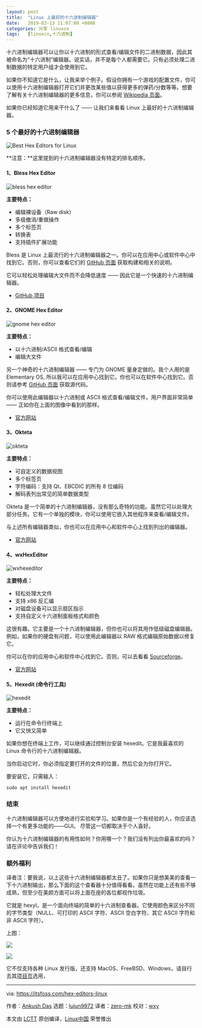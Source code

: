 ```yaml
---
layout: post
title:	"Linux 上最好的十六进制编辑器"
date:	2019-03-13 11:07:00 +0800 
categories:	分享 linuxcn 
tags:	[linuxcn,十六进制]
---
```



十六进制编辑器可以让你以十六进制的形式查看/编辑文件的二进制数据，因此其被命名为“十六进制”编辑器。说实话，并不是每个人都需要它。只有必须处理二进制数据的特定用户组才会使用到它。


如果你不知道它是什么，让我来举个例子。假设你拥有一个游戏的配置文件，你可以使用十六进制编辑器打开它们并更改某些值以获得更多的弹药/分数等等。想要了解有关十六进制编辑器的更多信息，你可以参阅 [Wikipedia 页面](https://en.wikipedia.org/wiki/Hex_editor)。


如果你已经知道它用来干什么了 —— 让我们来看看 Linux 上最好的十六进制编辑器。


### 5 个最好的十六进制编辑器


![Best Hex Editors for Linux](/Asserts/Images/album/201903/13/110800o593krpnkn5jl5h5.jpg)


**注意：**这里提到的十六进制编辑器没有特定的排名顺序。


#### 1、Bless Hex Editor


![bless hex editor](/Asserts/Images/album/201903/13/110802x9khhfvkhxsssjes.jpg)


**主要特点：**


* 编辑裸设备（Raw disk）
* 多级撤消/重做操作
* 多个标签页
* 转换表
* 支持插件扩展功能


Bless 是 Linux 上最流行的十六进制编辑器之一。你可以在应用中心或软件中心中找到它。否则，你可以查看它们的 [GitHub 页面](https://github.com/bwrsandman/Bless) 获取构建和相关的说明。


它可以轻松处理编辑大文件而不会降低速度 —— 因此它是一个快速的十六进制编辑器。


* [GitHub 项目](https://github.com/bwrsandman/Bless)


#### 2、GNOME Hex Editor


![gnome hex editor](/Asserts/Images/album/201903/13/110804juktzm9jmufhl2zi.jpg)


**主要特点：**


* 以十六进制/ASCII 格式查看/编辑
* 编辑大文件


另一个神奇的十六进制编辑器 —— 专门为 GNOME 量身定做的。我个人用的是 Elementary OS, 所以我可以在应用中心找到它。你也可以在软件中心找到它。否则请参考 [GitHub 页面](https://github.com/GNOME/ghex) 获取源代码。


你可以使用此编辑器以十六进制或 ASCII 格式查看/编辑文件。用户界面非常简单 —— 正如你在上面的图像中看到的那样。


* [官方网站](https://wiki.gnome.org/Apps/Ghex)


#### 3、Okteta


![okteta](/Asserts/Images/album/201903/13/110806d6zyh9x9a9nxyxn6.jpg)


**主要特点：**


* 可自定义的数据视图
* 多个标签页
* 字符编码：支持 Qt、EBCDIC 的所有 8 位编码
* 解码表列出常见的简单数据类型


Okteta 是一个简单的十六进制编辑器，没有那么奇特的功能。虽然它可以处理大部分任务。它有一个单独的模块，你可以使用它嵌入其他程序来查看/编辑文件。


与上述所有编辑器类似，你也可以在应用中心和软件中心上找到列出的编辑器。


* [官方网站](https://www.kde.org/applications/utilities/okteta/)


#### 4、wxHexEditor


![wxhexeditor](/Asserts/Images/album/201903/13/110807ssrdfoizpivittfz.jpg)


**主要特点：**


* 轻松处理大文件
* 支持 x86 反汇编
* 对磁盘设备可以显示扇区指示
* 支持自定义十六进制面板格式和颜色


这很有趣。它主要是一个十六进制编辑器，但你也可以将其用作低级磁盘编辑器。例如，如果你的硬盘有问题，可以使用此编辑器以 RAW 格式编辑原始数据以修复它。


你可以在你的应用中心和软件中心找到它。否则，可以去看看 [Sourceforge](https://sourceforge.net/projects/wxhexeditor/)。


* [官方网站](http://www.wxhexeditor.org/home.php)


#### 5、Hexedit (命令行工具)


![hexedit](/Asserts/Images/album/201903/13/110810k5jyctcdbjrc3bj3.jpg)


**主要特点：**


* 运行在命令行终端上
* 它又快又简单


如果你想在终端上工作，可以继续通过控制台安装 hexedit。它是我最喜欢的 Linux 命令行的十六进制编辑器。


当你启动它时，你必须指定要打开的文件的位置，然后它会为你打开它。


要安装它，只需输入：



```
sudo apt install hexedit
```

### 结束


十六进制编辑器可以方便地进行实验和学习。如果你是一个有经验的人，你应该选择一个有更多功能的——GUI。 尽管这一切都取决于个人喜好。


你认为十六进制编辑器的有用性如何？你用哪一个？我们没有列出你最喜欢的吗？请在评论中告诉我们！


### 额外福利


译者注：要我说，以上这些十六进制编辑器都太丑了。如果你只是想美美的查看一下十六进制输出，那么下面的这个查看器十分值得看看。虽然在功能上还有些不够成熟，但至少在美颜方面可以将上面在座的各位都视作垃圾。


它就是 hexyl，是一个面向终端的简单的十六进制查看器。它使用颜色来区分不同的字节类型（NULL、可打印的 ASCII 字符、ASCII 空白字符、其它 ASCII 字符和非 ASCII 字符）。


上图：


![](/Asserts/Images/album/201903/13/110814oz1yp1ty8bytyvh2.png)


![](/Asserts/Images/album/201903/13/110815ows1ygsh3iynaqnz.png)


它不仅支持各种 Linux 发行版，还支持 MacOS、FreeBSD、Windows，请自行去其[项目页](https://github.com/sharkdp/hexyl)选用，




---


via: <https://itsfoss.com/hex-editors-linux>


作者：[Ankush Das](https://itsfoss.com/author/ankush/) 选题：[lujun9972](https://github.com/lujun9972) 译者：[zero-mk](https://github.com/zero-mk) 校对：[wxy](https://github.com/wxy)


本文由 [LCTT](https://github.com/LCTT/TranslateProject) 原创编译，[Linux中国](https://linux.cn/) 荣誉推出
